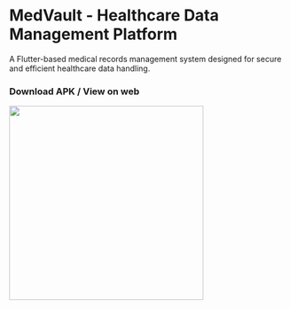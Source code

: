 # MedVault - Healthcare Data Management Platform

A Flutter-based medical records management system designed for secure and efficient healthcare data handling.

### Download APK / View on web

<a href="https://github.com/chetanr25/medical-info-vault/raw/refs/heads/main/assets/apk/app-release.apk">
<img src="https://camo.githubusercontent.com/2b0b605d77141fd0ff5f5aa8159f6121c4d4bd213d5ee2aba1753d678faaf28c/68747470733a2f2f692e6962622e636f2f71306d6463345a2f6765742d69742d6f6e2d6769746875622e706e67" width=350/>
</a>
